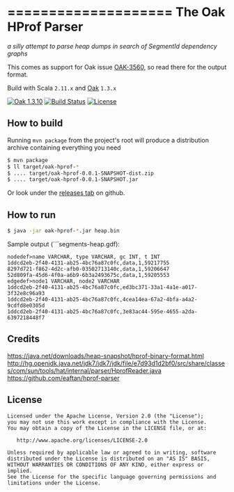 ====================
The Oak HProf Parser
====================

*a silly attempt to parse heap dumps in search of SegmentId dependency graphs*

This comes as support for Oak issue [OAK-3560](https://issues.apache.org/jira/browse/OAK-3560), so read there for the output format.

Build with Scala ```2.11.x``` and [Oak](https://jackrabbit.apache.org/oak/) ```1.3.x```

[![Oak 1.3.10](https://img.shields.io/badge/Oak-1.3.10-green.svg)](https://jackrabbit.apache.org/oak/)
[![Build Status](https://travis-ci.org/stillalex/oak-hprof-parser.svg?branch=master)](https://travis-ci.org/stillalex/oak-hprof-parser)
[![License](http://img.shields.io/:license-Apache%202-red.svg)](http://www.apache.org/licenses/LICENSE-2.0.txt)

How to build
------------
Running `mvn package` from the project's root will produce a distribution archive containing everything you need

```bash
$ mvn package
$ ll target/oak-hprof-*
$ .... target/oak-hprof-0.0.1-SNAPSHOT-dist.zip
$ .... target/oak-hprof-0.0.1-SNAPSHOT.jar
```

Or look under the [releases tab](../../releases) on github.

How to run
----------
```bash
$ java -jar oak-hprof-*.jar heap.bin
```

Sample output (```segments-heap.gdf):
```
nodedef>name VARCHAR, type VARCHAR, gc INT, t INT
1ddcd2eb-2f40-4131-ab25-4bc76a87c0fc,data,1,59217755
8297d721-f862-4d2c-afb0-03502713140c,data,1,59206647
52d809fa-45d6-4f0a-a6b9-6b3a2493675c,data,1,59205553
edgedef>node1 VARCHAR, node2 VARCHAR
1ddcd2eb-2f40-4131-ab25-4bc76a87c0fc,ed3bc371-33a1-4a1e-a017-3f32e8c96a93
1ddcd2eb-2f40-4131-ab25-4bc76a87c0fc,4cea14ea-67a2-4bfa-a4a2-9cdfd8e0305d
1ddcd2eb-2f40-4131-ab25-4bc76a87c0fc,3e83ac44-595e-4655-a2da-6397218448f7
```

Credits
-------

  https://java.net/downloads/heap-snapshot/hprof-binary-format.html
  http://hg.openjdk.java.net/jdk7/jdk7/jdk/file/e7d93d1d2bf0/src/share/classes/com/sun/tools/hat/internal/parser/HprofReader.java
  https://github.com/eaftan/hprof-parser

License
-------

```
Licensed under the Apache License, Version 2.0 (the "License");
you may not use this work except in compliance with the License.
You may obtain a copy of the License in the LICENSE file, or at:

   http://www.apache.org/licenses/LICENSE-2.0

Unless required by applicable law or agreed to in writing, software
distributed under the License is distributed on an "AS IS" BASIS,
WITHOUT WARRANTIES OR CONDITIONS OF ANY KIND, either express or implied.
See the License for the specific language governing permissions and
limitations under the License.
```
